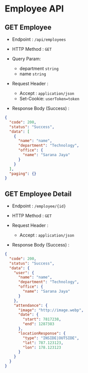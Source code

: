 # Employee API

## GET Employee

- Endpoint : `/api/employees`
- HTTP Method : `GET`
- Query Param:

  - department `string`
  - name `string`

- Request Header :
  - Accept : `application/json`
  - Set-Cookie: `userToken=token`
- Response Body (Success) :

```json
{
  "code": 200,
  "status": "Success",
  "data": [
    {
      "name": "name",
      "department": "Technology",
      "office": {
        "name": "Sarana Jaya"
      }
    }
  ],
  "paging": {}
}
```

## GET Employee Detail

- Endpoint : `/employee/{id}`
- HTTP Method : `GET`

- Request Header :
  - Accept : `application/json`
- Response Body (Success) :

```json
{
  "code": 200,
  "status": "Success",
  "data": {
    "user": {
      "name": "name",
      "department": "Technology",
      "office": {
        "name": "Sarana Jaya"
      }
    },
    "attendance": {
      "image": "http://image.webp",
      "date": {
        "start": 7817238,
        "end": 1287383
      },
      "locationResponse": {
        "type": "INSIDE|OUTSIDE",
        "lat": 787.123123,
        "lon": 178.123123
      }
    }
  }
}
```
